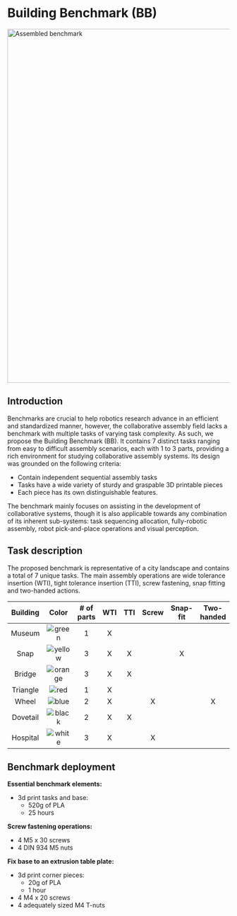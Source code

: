 # Building Benchmark (BB)
<img alt='Assembled benchmark' src="https://github.com/Collaborative-Robotics-and-AI/BuildingBenchmark/blob/main/images/Assembled_Benchmark.png" width="800">

## Introduction
Benchmarks are crucial to help robotics research advance in an efficient and standardized manner, however, the collaborative assembly field lacks a benchmark with multiple tasks of varying task complexity. As such, we propose the Building Benchmark (BB). It contains 7 distinct tasks ranging from easy to difficult assembly scenarios, each with 1 to 3 parts, providing a rich environment for studying collaborative assembly systems. Its design was grounded on the following criteria:

- Contain independent sequential assembly tasks 
- Tasks have a wide variety of sturdy and graspable 3D printable pieces
- Each piece has its own distinguishable features. 

The benchmark mainly focuses on assisting in the development of collaborative systems, though it is also applicable towards
any combination of its inherent sub-systems: task sequencing allocation, fully-robotic assembly, robot pick-and-place operations and visual perception.

## Task description
The proposed benchmark is representative of a city landscape and contains a total of 7 unique tasks. The main assembly operations are wide tolerance insertion (WTI), tight tolerance insertion (TTI), screw fastening, snap fitting and two-handed actions.

| Building | Color                                                                                           | # of parts | WTI   | TTI   | Screw | Snap-fit | Two-handed |
| :------: | :---------------------------------------------------------------------------------------------: | :--------: | :---: | :---: | :---: | :------: | :--------: |
| Museum   | <img valign='middle' alt='green' src='https://readme-swatches.vercel.app/089b00?style=round'/>  | 1          | X     |       |       |          |            |
| Snap     | <img valign='middle' alt='yellow' src='https://readme-swatches.vercel.app/d9d92e?style=round'/> | 3          | X     | X     |       | X        |            |
| Bridge   | <img valign='middle' alt='orange' src='https://readme-swatches.vercel.app/ff7700?style=round'/> | 3          | X     | X     |       |          |            |
| Triangle | <img valign='middle' alt='red' src='https://readme-swatches.vercel.app/bb0000?style=round'/>    | 1          | X     |       |       |          |            |
| Wheel    | <img valign='middle' alt='blue' src='https://readme-swatches.vercel.app/363e8e?style=round'/>   | 2          | X     |       | X     |          | X          |
| Dovetail | <img valign='middle' alt='black' src='https://readme-swatches.vercel.app/000000?style=round'/>  | 2          | X     | X     |       |          |            |
| Hospital | <img valign='middle' alt='white' src='https://readme-swatches.vercel.app/ffffff?style=round'/>  | 3          | X     |       | X     |          |            |

## Benchmark deployment
**Essential benchmark elements:**
  - 3d print tasks and base:
      - 520g of PLA
      - 25 hours

**Screw fastening operations:**
  - 4 M5 x 30 screws
  - 4 DIN 934 M5 nuts

**Fix base to an extrusion table plate:**
  - 3d print corner pieces:
    - 20g of PLA
    - 1 hour
  - 4 M4 x 20 screws
  - 4 adequately sized M4 T-nuts
